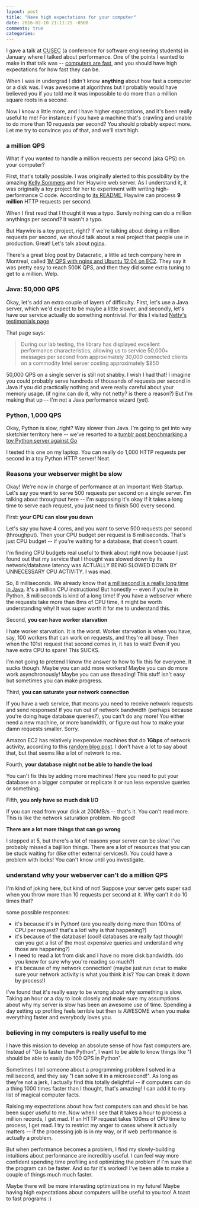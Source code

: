 ```yaml
---
layout: post
title: "Have high expectations for your computer"
date: 2016-02-10 21:11:25 -0500
comments: true
categories:
---
```


I gave a talk at [CUSEC](http://cusec.net) (a conference for software engineering students) in January where I talked about performance. One of the points I wanted to make in that talk was -- [computers are fast](http://computers-are-fast.github.io/), and you should have high expectations for how fast they can be.

When I was in undergrad I didn't know **anything** about how fast a computer or a disk was. I was awesome at algorithms but I probably would have believed you if you told me it was impossible to do more than a million square roots in a second.

Now I know a little more, and I have higher expectations, and it's been really useful to me! For instance:i f you have a machine that's crawling and unable to do more than 10 requests per second? You should probably expect more. Let me try to convince you of that, and we'll start high.

### a million QPS

What if you wanted to handle a million requests per second (aka QPS) on your computer?

First, that's totally possible. I was originally alerted to this possibility by the amazing [Kelly Sommers](https://twitter.com/kellabyte) and her Haywire web server. As I understand it, it was originally a toy project for her to experiment with writing high-performance C code. According to [its README](https://github.com/haywire/haywire), Haywire can process **9 million** HTTP requests per second.

When I first read that I thought it was a typo. Surely nothing can do a million anythings per second? It wasn't a typo.

But Haywire is a toy project, right? If we're talking about doing a million requests per second, we should talk about a real project that people use in production. Great! Let's talk about [nginx](https://www.nginx.com/).

There's a great blog post by Datacratic, a little ad tech company here in Montreal, called [1M QPS with nginx and Ubuntu 12.04 on EC2](http://datacratic.com/site/blog/1m-qps-nginx-and-ubuntu-1204-ec2). They say it was pretty easy to reach 500K QPS, and then they did some extra tuning to get to a million. Welp.

### Java: 50,000 QPS

Okay, let's add an extra couple of layers of difficulty. First, let's use a Java server, which we'd expect to be maybe a little slower, and secondly, let's have our service actually do something nontrivial. For this I visited [Netty's testimonials page](http://netty.io/testimonials)

That page says:

> During our lab testing, the library has displayed excellent performance characteristics, allowing us to service 50,000+ messages per second from approximately 30,000 connected clients on a commodity Intel server costing approximately $850

50,000 QPS on a single server is still not shabby. I wish I had that! I imagine you could probably serve hundreds of thousands of requests per second in Java if you did practically nothing and were really careful about your memory usage. (if nginx can do it, why not netty? is there a reason?) But I'm making that up -- I'm not a Java performance wizard (yet).

### Python, 1,000 QPS

Okay, Python is slow, right? Way slower than Java. I'm going to get into way sketchier territory here -- we've resorted to a [tumblr post benchmarking a toy Python server against Go](http://dustinmm80.tumblr.com/post/58656259972/python-vs-go-requests-per-second)

I tested this one on my laptop. You can really do 1,000 HTTP requests per second in a toy Python HTTP server! Neat.

### Reasons your webserver might be slow

Okay! We're now in charge of performance at an Important Web Startup. Let's say you want to serve 500 requests per second on a single server. I'm talking about throughput here -- I'm supposing it's okay if it takes a long time to serve each request, you just need to finish 500 every second.

First: **your CPU can slow you down**

Let's say you have 4 cores, and you want to serve 500 requests per second (throughput). Then your CPU budget per request is 8 milliseconds. That's just CPU budget -- if you're waiting for a database, that doesn't count.

I'm finding CPU budgets real useful to think about right now because I just found out that my service that I thought was slowed down by its network/database latency was ACTUALLY BEING SLOWED DOWN BY UNNECESSARY CPU ACTIVITY. I was mad.

So, 8 milliseconds. We already know that [a millisecond is a really long time in Java](http://jvns.ca/blog/2015/09/10/a-millisecond-isnt-fast-and-how-we-fixed-it/). It's a million CPU instructions! But honestly -- even if you're in Python, 8 milliseconds is kind of a long time! If you have a webserver where the requests take more than 8ms of CPU time, it might be worth understanding why! It was super worth it for me to understand this.

Second, **you can have worker starvation**

I hate worker starvation. It is the worst. Worker starvation is when you have, say, 100 workers that can work on requests, and they're all busy. Then when the 101st request that second comes in, it has to wait! Even if you have extra CPU to spare! This SUCKS.

I'm not going to pretend I know the answer to how to fix this for everyone. It sucks though. Maybe you can add more workers! Maybe you can do more work asynchronously! Maybe you can use threading! This stuff isn't easy but sometimes you can make progress.

Third, **you can saturate your network connection**

If you have a web service, that means you need to receive network requests and send responses! If you run out of network bandwidth (perhaps because you're doing huge database queries?), you can't do any more! You either need a new machine, or more bandwidth, or figure out how to make your damn requests smaller. Sorry.

Amazon EC2 has relatively inexpensive machines that do **1Gbps** of network activity, according to this [random blog post](http://epamcloud.blogspot.ca/2013/03/testing-amazon-ec2-network-speed.html). I don't have a lot to say about that, but that seems like a lot of network to me.

Fourth, **your database might not be able to handle the load**

You can't fix this by adding more machines! Here you need to put your database on a bigger computer or replicate it or run less expensive queries or something.

Fifth, **you only have so much disk I/O**

If you can read from your disk at 200MB/s -- that's it. You can't read more. This is like the network saturation problem. No good!

**There are a lot more things that can go wrong**

I stopped at 5, but there's a lot of reasons your server can be slow! I've probably missed a bajillion things. There are a lot of resources that you can be stuck waiting for (like other external services!). You could have a problem with locks! You can't know until you investigate.

### understand why your webserver can't do a million QPS

I'm kind of joking here, but kind of not! Suppose your server gets super sad when you throw more than 10 requests per second at it. Why can't it do 10 times that?

some possible responses:

* it's because it's in Python! (are you really doing more than 100ms of CPU per request? that's a lot! why is that happening?)
* it's because of the database! (cool! databases are really fast though! can you get a list of the most expensive queries and understand why those are happening?)
* I need to read a lot from disk and I have no more disk bandwidth. (do you know for sure why you're reading so much?)
* it's because of my network connection! (maybe just run `dstat` to make sure your network activity is what you think it is? You can break it down by process!)

I've found that it's really easy to be wrong about why something is slow. Taking an hour or a day to look closely and make sure my assumptions about why my server is slow has been an awesome use of time. Spending a day setting up profiling feels terrible but then is AWESOME when you make everything faster and everybody loves you.

### believing in my computers is really useful to me

I have this mission to develop an absolute sense of how fast computers are. Instead of "Go is faster than Python", I want to be able to know things like "I should be able to easily do 100 QPS in Python".

Sometimes I tell someone about a programming problem I solved in a millisecond, and they say "I can solve it in a microsecond!". As long as they're not a jerk, I actually find this totally delightful -- if computers can do a thing 1000 times faster than I thought, that's amazing! I can add it to my list of magical computer facts.

Raising my expectations about how fast computers can and should be has been super useful to me. Now when I see that it takes a hour to process a million records, I get mad. If an HTTP request takes 100ms of CPU time to process, I get mad. I try to restrict my anger to cases where it actually matters -- if the processing job is in my way, or if web performance is actually a problem.

But when performance becomes a problem, I find my slowly-building intuitions about performance are incredibly useful. I can feel way more confident spending time profiling and optimizing the problem if I'm sure that the program can be faster. And so far it's worked! I've been able to make a couple of things much much faster.

Maybe there will be more interesting optimizations in my future! Maybe having high expectations about computers will be useful to you too! A toast to fast programs :)
